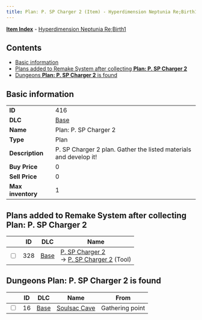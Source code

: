 ```yaml
---
title: Plan: P. SP Charger 2 (Item) - Hyperdimension Neptunia Re;Birth1
---
```


[**Item Index**](/neptunia/rb1/item/index.html) - [Hyperdimension Neptunia Re;Birth1](/neptunia/rb1)

## Contents

- [Basic information](#basic-information)
- [Plans added to Remake System after collecting **Plan: P. SP Charger 2**](#plans-added-to-remake-system-after-collecting-plan-p-sp-charger-2)
- [Dungeons **Plan: P. SP Charger 2** is found](#dungeons-plan-p-sp-charger-2-is-found)
## Basic information

|   |   |
| -- | -- |
| **ID** | 416 |
| **DLC** | [Base](/neptunia/rb1/dlc/1-base.html) |
| **Name** | Plan: P. SP Charger 2 |
| **Type** | Plan |
| **Description** | P. SP Charger 2 plan. Gather the listed materials and develop it! |
| **Buy Price** | 0 |
| **Sell Price** | 0 |
| **Max inventory** | 1 |


## Plans added to Remake System after collecting **Plan: P. SP Charger 2**

|    | ID | DLC | Name |
| -- | -- | --- | ---- |
| <input type="checkbox" id="rb1-remake-1-328" class="trackbox" /> | 328 | [Base](/neptunia/rb1/dlc/1-base.html) | [P. SP Charger 2](/neptunia/rb1/remake/1-328-p-sp-charger-2.html)<br /> → [P. SP Charger 2](/neptunia/rb1/item/1-16-p-sp-charger-2.html) (Tool) |


## Dungeons **Plan: P. SP Charger 2** is found

|    | ID | DLC | Name | From |
| -- | -- | --- | ---- | ---- |
| <input type="checkbox" id="rb1-dungeon-1-16" class="trackbox" /> | 16 | [Base](/neptunia/rb1/dlc/1-base.html) | [Soulsac Cave](/neptunia/rb1/dungeon/1-16-soulsac-cave.html) | Gathering point |
